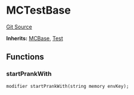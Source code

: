 # MCTestBase
[Git Source](https://github.com/metacontract/mc/blob/93e4f2d4a013f48ae1db91ed21bff3eb8a27ce1d/src/devkit/Flattened.sol)

**Inherits:**
[MCBase](abstract.MCBase.md), [Test](abstract.Test.md)


## Functions
### startPrankWith


```solidity
modifier startPrankWith(string memory envKey);
```

